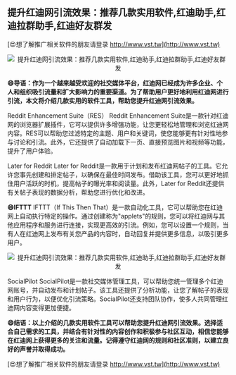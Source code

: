 ## **提升红迪网引流效果：推荐几款实用软件,红迪助手,红迪拉群助手,红迪好友群发**

[😍想了解推广相关软件的朋友请登录 http://www.vst.tw](http://www.vst.tw)

 <center><img src="https://vst.tw/MP4/tuiguang/png/2.png" alt="提升红迪网引流效果：推荐几款实用软件,红迪助手,红迪拉群助手,红迪好友群发"></center>

**😄导语：作为一个越来越受欢迎的社交媒体平台，红迪网已经成为许多企业、个人和组织吸引流量和扩大影响力的重要渠道。为了帮助用户更好地利用红迪网进行引流，本文将介绍几款实用的软件工具，帮助您提升红迪网引流效果。**

Reddit Enhancement Suite（RES）
Reddit Enhancement Suite是一款针对红迪网的浏览器扩展插件，它可以提供许多增强功能，让您更轻松地管理和浏览红迪网内容。RES可以帮助您过滤特定的主题、用户和关键词，使您能够更有针对性地参与讨论和引流。此外，它还提供了自动加载下一页、直接预览图片和视频等功能，提升了用户体验。

Later for Reddit
Later for Reddit是一款用于计划和发布红迪网帖子的工具。它允许您事先创建和排定帖子，以确保在最佳时间发布。借助该工具，您可以更好地抓住用户活跃的时机，提高帖子的曝光率和阅读量。此外，Later for Reddit还提供有关帖子表现的数据分析，帮助您进行优化和改进。

**😄IFTTT**
IFTTT（If This Then That）是一款自动化工具，它可以帮助您在红迪网上自动执行特定的操作。通过创建称为"applets"的规则，您可以将红迪网与其他应用程序和服务进行连接，实现更高效的引流。例如，您可以设置一个规则，当有人在红迪网上发布有关您产品的内容时，自动回复并提供更多信息，以吸引更多用户。

 <center><img src="https://vst.tw/MP4/tuiguang/png/8.png" alt="提升红迪网引流效果：推荐几款实用软件,红迪助手,红迪拉群助手,红迪好友群发"></center>

SocialPilot
SocialPilot是一款社交媒体管理工具，可以帮助您统一管理多个红迪网账号，并自动发布和计划帖子。该工具还提供了分析功能，让您了解帖子的表现和用户行为，以便优化引流策略。SocialPilot还支持团队协作，使多人共同管理红迪网内容变得更加便捷。

**😄结语：以上介绍的几款实用软件工具可以帮助您提升红迪网引流效果。选择适合自己需求的工具，并结合有针对性的内容创作和积极参与社区互动，相信您能够在红迪网上获得更多的关注和流量。记得遵守红迪网的规则和社区准则，以建立良好的声誉并取得成功。**

[😍想了解推广相关软件的朋友请登录 http://www.vst.tw](http://www.vst.tw)




